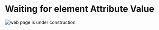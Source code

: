 # Waiting for element Attribute Value

![web page is under construction](https://docimages.blob.core.chinacloudapi.cn/images/commingsoon20210514.jpg)
